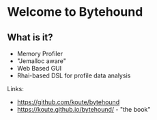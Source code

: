 
# Welcome to Bytehound

## What is it?

- Memory Profiler
- "Jemalloc aware"
- Web Based GUI
- Rhai-based DSL for profile data analysis

Links:
- <https://github.com/koute/bytehound>
- <https://koute.github.io/bytehound/> - "the book"
